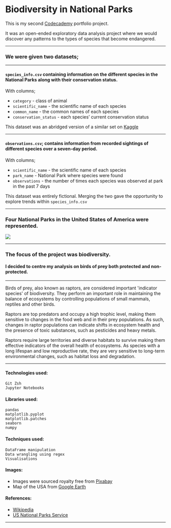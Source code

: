 # Biodiversity in National Parks

This is my second [Codecademy](https://www.codecademy.com/pages/data-science-career-specializations) portfolio project.

It was an open-ended exploratory data analysis project where we would discover any patterns to the types of species that become endangered. 

----

### We were given two datasets; 

----

#### `species_info.csv` containing information on the different species in the National Parks along with their conservation status.

With columns; 

- `category` - class of animal
- `scientific_name` - the scientific name of each species
- `common_name` - the common names of each species
- `conservation_status` - each species’ current conservation status

This dataset was an abridged version of a similar set on [Kaggle](https://www.kaggle.com/datasets/nationalparkservice/park-biodiversity?select=species.csv)

----

#### `observations.csv`; contains information from recorded sightings of different species over a seven-day period.

With columns; 

- `scientific_name` - the scientific name of each species
- `park_name` - National Park where species were found
- `observations` - the number of times each species was observed at park in the past 7 days

This dataset was entirely fictional. 
Merging the two gave the opportunity to explore trends within `species_info.csv`

----

### Four National Parks in the United States of America were represented.

<img src="Images/National Park Map.png"/>

----

### The focus of the project was biodiversity. 
#### I decided to centre my analysis on birds of prey both protected and non-protected.

----

Birds of prey, also known as raptors, are considered important 'indicator species' of biodiversity. They perform an important role in maintaining the balance of ecosystems by controlling populations of small mammals, reptiles and other birds. 

Raptors are top predators and occupy a high trophic level, making them sensitive to changes in the food web and in their prey populations. As such, changes in raptor populations can indicate shifts in ecosystem health and the presence of toxic substances, such as pesticides and heavy metals. 

Raptors require large territories and diverse habitats to survive making them effective indicators of the overall health of ecosystems. As species with a long lifespan and low reproductive rate, they are very sensitive to long-term environmental changes, such as habitat loss and degradation. 

----

#### Technologies used:
```
Git Zsh
Jupyter Notebooks
```
#### Libraries used:
```
pandas
matplotlib.pyplot
matplotlib.patches
seaborn
numpy
```
#### Techniques used:
```
DataFrame manipulation
Data wrangling using regex
Visualisations
```
#### Images:

- Images were sourced royalty free from [Pixabay](https://pixabay.com)
- Map of the USA from [Google Earth](https://earth.google.com/web/@39.00737915,-95.31864374,-81.61621475a,5326276.02988026d,35y,0h,0t,0r)

#### References:

- [Wikipedia](https://en.wikipedia.org/wiki/Bird_of_prey)
- [US National Parks Service](https://www.nps.gov/index.htm)

----